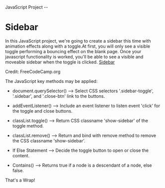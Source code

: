 JavaScript Project --

# Sidebar
 
In this JavaScript project, we're going to create a sidebar this time with animation effects along with a toggle.At first, you will only see a visible toggle performing a bouncing effect on the blank page. Once your javascript functionality is worked, you'll be able to see a visible and moveable sidebar when the toggle is clicked. [Sidebar](https://carson3377.github.io/Sidebar/sidebar.html)

Credit: FreeCodeCamp.org

The JavaScript key methods may be applied:

- document.querySelector()
--> Select CSS selectors '.sidebar-toggle', '.sidebar', and '.close-btn' link to the buttons.


- addEventListener()
--> Include an event listener to listen event 'click' for the toggle and close buttons.


- classList.toggle()
--> Return CSS classname 'show-sidebar' of the toggle method.


- classList.remove()
--> Return and bind with remove method to remove the CSS classname 'show-sidebar'.


- If Else Statement
--> Decide the toggle button to open or close the content.


- Contains()
--> Returns true if a node is a descendant of a node, else false.



That's a Wrap!
